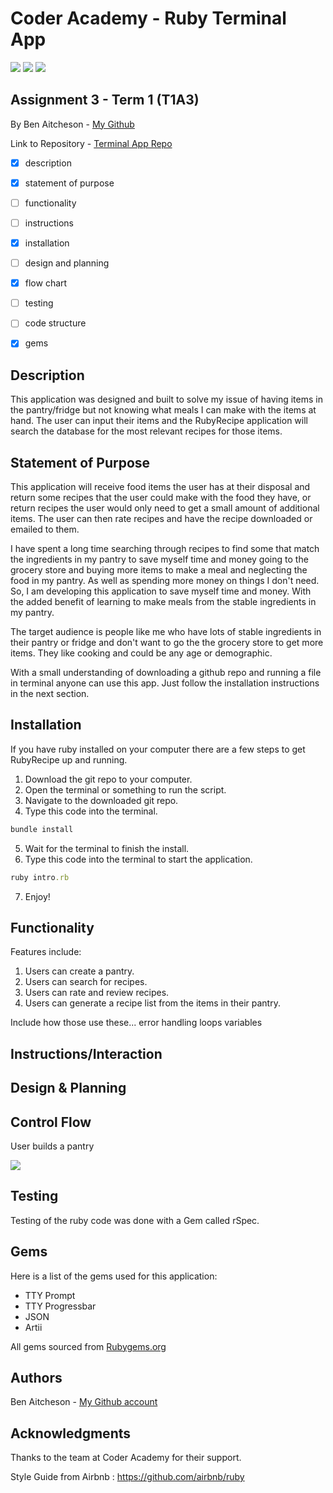 # Coder Academy - Ruby Terminal App

<img src="https://img.shields.io/tokei/lines/github/benaitcheson/terminal-app?style=flat-square">
<img src="https://img.shields.io/github/languages/top/benaitcheson/terminal-app?style=flat-square">
<img src="https://img.shields.io/github/repo-size/benaitcheson/terminal-app?style=flat-square">

## Assignment 3 - Term 1 (T1A3)

By Ben Aitcheson - [My Github][1]

Link to Repository - [Terminal App Repo][2]

- [x] description
- [x] statement of purpose
- [ ] functionality
- [ ] instructions
- [x] installation
- [ ] design and planning
- [x] flow chart
- [ ] testing
- [ ] code structure
- [x] gems


## Description
This application was designed and built to solve my issue of having items in the pantry/fridge but not knowing what meals I can make with the items at hand. The user can input their items and the RubyRecipe application will search the database for the most relevant recipes for those items.

## Statement of Purpose
This application will receive food items the user has at their disposal and return some recipes that the user could make with the food they have, or return recipes the user would only need to get a small amount of additional items. The user can then rate recipes and have the recipe downloaded or emailed to them.

I have spent a long time searching through recipes to find some that match the ingredients in my pantry to save myself time and money going to the grocery store and buying more items to make a meal and neglecting the food in my pantry. As well as spending more money on things I don't need. So, I am developing this application to save myself time and money. With the added benefit of learning to make meals from the stable ingredients in my pantry.

The target audience is people like me who have lots of stable ingredients in their pantry or fridge and don't want to go the the grocery store to get more items. They like cooking and could be any age or demographic.

With a small understanding of downloading a github repo and running a file in terminal anyone can use this app. Just follow the installation instructions in the next section.

## Installation

If you have ruby installed on your computer there are a few steps to get RubyRecipe up and running.

1. Download the git repo to your computer.
2. Open the terminal or something to run the script.
3. Navigate to the downloaded git repo.
4. Type this code into the terminal.

```ruby
bundle install 
```

5. Wait for the terminal to finish the install.
6. Type this code into the terminal to start the application.

```ruby
ruby intro.rb
```

7. Enjoy!

## Functionality
Features include:

1. Users can create a pantry.
2. Users can search for recipes.
3. Users can rate and review recipes.
4. Users can generate a recipe list from the items in their pantry.


Include how those use these...
error handling
loops
variables

## Instructions/Interaction


## Design & Planning


## Control Flow

User builds a pantry

<img src="../terminal-app/flowchart.png">




## Testing

Testing of the ruby code was done with a Gem called rSpec. 

## Gems

Here is a list of the gems used for this application:

- TTY Prompt
- TTY Progressbar
- JSON
- Artii

All gems sourced from [Rubygems.org][3]

## Authors

Ben Aitcheson - [My Github account][1]

## Acknowledgments

Thanks to the team at Coder Academy for their support.

Style Guide from Airbnb : https://github.com/airbnb/ruby




[1]: https://github.com/benaitcheson
[2]: https://github.com/benaitcheson/terminal-app/
[3]: https://rubygems.org/